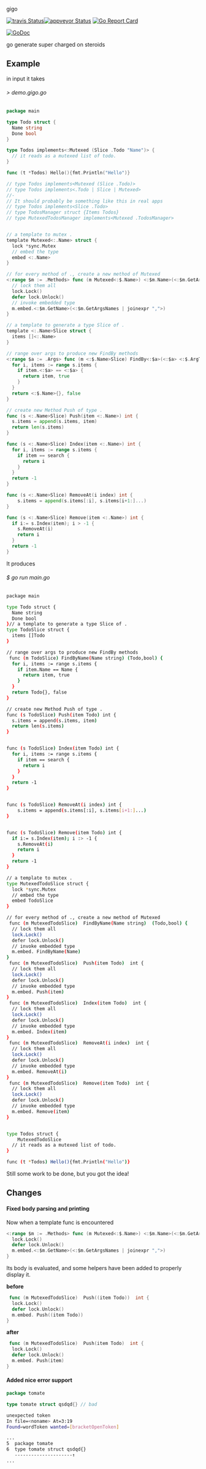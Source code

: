 gigo

[![travis Status](https://travis-ci.org/mh-cbon/gigo.svg?branch=master)](https://travis-ci.org/mh-cbon/gigo)[![appveyor Status](https://ci.appveyor.com/api/projects/status/github/mh-cbon/gigo?branch=master&svg=true)](https://ci.appveyor.com/project/mh-cbon/gigo)
[![Go Report Card](https://goreportcard.com/badge/github.com/mh-cbon/gigo)](https://goreportcard.com/report/github.com/mh-cbon/gigo)

[![GoDoc](https://godoc.org/github.com/mh-cbon/gigo?status.svg)](http://godoc.org/github.com/mh-cbon/gigo)


go generate super charged on steroids


## Example

in input it takes


###### > demo.gigo.go
```go
package main

type Todo struct {
  Name string
  Done bool
}

type Todos implements<:Mutexed (Slice .Todo "Name")> {
  // it reads as a mutexed list of todo.
}

func (t *Todos) Hello(){fmt.Println("Hello")}

// type Todos implements<Mutexed (Slice .Todo)>
// type Todos implements<.Todo | Slice | Mutexed>
//-
// It should probably be something like this in real apps
// type Todos implements<Slice .Todo>
// type TodosManager struct {Items Todos}
// type MutexedTodosManager implements<Mutexed .TodosManager>


// a template to mutex .
template Mutexed<:.Name> struct {
  lock *sync.Mutex
  // embed the type
  embed <:.Name>
}

// for every method of ., create a new method of Mutexed
<:range $m := .Methods> func (m Mutexed<:$.Name>) <:$m.Name>(<:$m.GetArgsBlock | joinexpr ",">) <:$m.Out> {
  // lock them all
  lock.Lock()
  defer lock.Unlock()
  // invoke embedded type
  m.embed.<:$m.GetName>(<:$m.GetArgsNames | joinexpr ",">)
}

// a template to generate a type Slice of .
template <:.Name>Slice struct {
  items []<:.Name>
}

// range over args to produce new FindBy methods
<:range $a := .Args> func (m <:$.Name>Slice) FindBy<:$a>(<:$a> <:$.ArgType $a>) (<:$.Name>,bool) {
  for i, items := range s.items {
    if item.<:$a> == <:$a> {
      return item, true
    }
  }
  return <:$.Name>{}, false
}

// create new Method Push of type .
func (s <:.Name>Slice) Push(item <:.Name>) int {
  s.items = append(s.items, item)
  return len(s.items)
}

func (s <:.Name>Slice) Index(item <:.Name>) int {
  for i, items := range s.items {
    if item == search {
      return i
    }
  }
  return -1
}

func (s <:.Name>Slice) RemoveAt(i index) int {
	s.items = append(s.items[:i], s.items[i+1:]...)
}

func (s <:.Name>Slice) Remove(item <:.Name>) int {
  if i:= s.Index(item); i > -1 {
    s.RemoveAt(i)
    return i
  }
  return -1
}
```


It produces


###### $ go run main.go
```sh
package main

type Todo struct {
  Name string
  Done bool
}// a template to generate a type Slice of .
type TodoSlice struct {
  items []Todo
}

// range over args to produce new FindBy methods
 func (m TodoSlice) FindByName(Name string) (Todo,bool) {
  for i, items := range s.items {
    if item.Name == Name {
      return item, true
    }
  }
  return Todo{}, false
}

// create new Method Push of type .
func (s TodoSlice) Push(item Todo) int {
  s.items = append(s.items, item)
  return len(s.items)
}


func (s TodoSlice) Index(item Todo) int {
  for i, items := range s.items {
    if item == search {
      return i
    }
  }
  return -1
}


func (s TodoSlice) RemoveAt(i index) int {
	s.items = append(s.items[:i], s.items[i+1:]...)
}


func (s TodoSlice) Remove(item Todo) int {
  if i:= s.Index(item); i :> -1 {
    s.RemoveAt(i)
    return i
  }
  return -1
}

// a template to mutex .
type MutexedTodoSlice struct {
  lock *sync.Mutex
  // embed the type
  embed TodoSlice
}

// for every method of ., create a new method of Mutexed
 func (m MutexedTodoSlice)  FindByName(Name string)  (Todo,bool) {
  // lock them all
  lock.Lock()
  defer lock.Unlock()
  // invoke embedded type
  m.embed. FindByName(Name)
}
 func (m MutexedTodoSlice)  Push(item Todo)  int {
  // lock them all
  lock.Lock()
  defer lock.Unlock()
  // invoke embedded type
  m.embed. Push(item)
}
 func (m MutexedTodoSlice)  Index(item Todo)  int {
  // lock them all
  lock.Lock()
  defer lock.Unlock()
  // invoke embedded type
  m.embed. Index(item)
}
 func (m MutexedTodoSlice)  RemoveAt(i index)  int {
  // lock them all
  lock.Lock()
  defer lock.Unlock()
  // invoke embedded type
  m.embed. RemoveAt(i)
}
 func (m MutexedTodoSlice)  Remove(item Todo)  int {
  // lock them all
  lock.Lock()
  defer lock.Unlock()
  // invoke embedded type
  m.embed. Remove(item)
}


type Todos struct {
	MutexedTodoSlice
  // it reads as a mutexed list of todo.
}

func (t *Todos) Hello(){fmt.Println("Hello")}
```

Still some work to be done, but you got the idea!

## Changes

#### Fixed body parsing and printing

Now when a template func is encountered

```go
<:range $m := .Methods> func (m Mutexed<:$.Name>) <:$m.Name>(<:$m.GetArgsBlock | joinexpr ",">) <:$m.Out> {
  lock.Lock()
  defer lock.Unlock()
  m.embed.<:$m.GetName>(<:$m.GetArgsNames | joinexpr ",">)
}
```

Its body is evaluated, and some helpers have been added to properly display it.

__before__
```go
 func (m MutexedTodoSlice)  Push((item Todo))  int {
  lock.Lock()
  defer lock.Unlock()
  m.embed. Push((item Todo))
}
```
__after__
```go
 func (m MutexedTodoSlice)  Push(item Todo)  int {
  lock.Lock()
  defer lock.Unlock()
  m.embed. Push(item)
}
```


#### Added nice error support

```go
package tomate

type tomate struct qsdqd{} // bad
```

```sh
unexpected token
In file=<noname> At=3:19
Found=wordToken wanted=[bracketOpenToken]

...
5  package tomate
6  type tomate struct qsdqd{}
   ---------------------↑
...
```
